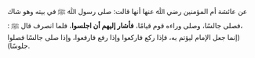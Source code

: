 عن عائشة أم المؤمنين رضي ﷲ عنها أنها قالت: صلى رسول ﷲ ﷺ في بيته وهو شاك ،فصلى جالسًا، وصلى وراءه قوم قيامًا، **فأشار إليهم أن اجلسوا**، فلما انصرف قال ﷺ : (إنما جعل الإمام ليؤتم به، فإذا ركع فاركعوا وإذا رفع فارفعوا، وإذا صلى جالسًا فصلوا جلوسًا).